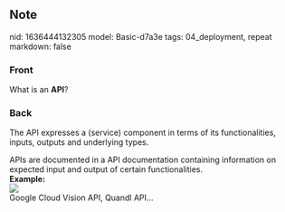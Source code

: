 ## Note
nid: 1636444132305
model: Basic-d7a3e
tags: 04_deployment, repeat
markdown: false

### Front
What is an <b>API</b>?

### Back
The API expresses a (service) component in terms of its
functionalities, inputs, outputs and underlying types.
<div>
  APIs are documented in a API documentation containing information
  on expected input and output of certain functionalities.
</div>
<div>
  <b>Example:</b>
</div>
<div><img src=
"paste-df432f668e58e2c3956342d36111e940db03ff12.jpg"></div>
<div>
  Google Cloud Vision API, Quandl API...
</div>
